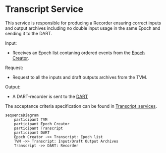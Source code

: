 # Transcript Service

This service is responsible for producing a Recorder ensuring correct inputs and output archives including no double input usage in the same Epoch and sending it to the DART.

Input:
  - Receives an Epoch list contaning ordered events from the [Epoch Creator](/documents/architecture/EpochCreator.md).

Request:
  - Request to all the inputs and draft outputs archives from the TVM.

Output:
  - A DART-recorder is sent to the [DART](/documents/architecture/DART.md)

The acceptance criteria specification can be found in [Transcript_services](/bdd/tagion/testbench/services/ContractInterface_service.md).

```mermaid
sequenceDiagram
    participant TVM 
    participant Epoch Creator 
    participant Transcript
    participant DART 
    Epoch Creator ->> Transcript: Epoch list  
    TVM ->> Transcript: Input/Draft Output Archives
    Transcript ->> DART: Recorder
```

